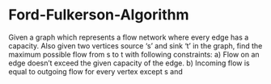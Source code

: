 # Ford-Fulkerson-Algorithm
Given a graph which represents a flow network where every edge has a capacity. Also given two vertices source ‘s’ and sink ‘t’ in the graph, find the maximum possible flow from s to t with following constraints:  a) Flow on an edge doesn’t exceed the given capacity of the edge.  b) Incoming flow is equal to outgoing flow for every vertex except s and 
